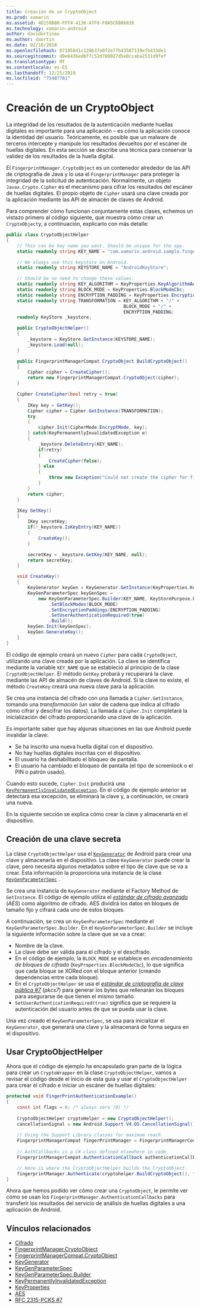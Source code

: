 ```yaml
---
title: Creación de un CryptoObject
ms.prod: xamarin
ms.assetid: 4D159B80-FFF4-4136-A7F0-F8A5C6B86838
ms.technology: xamarin-android
author: davidortinau
ms.author: daortin
ms.date: 02/16/2018
ms.openlocfilehash: 871058d1c128b37a0f2e77b43587139efb433de1
ms.sourcegitcommit: d0e6436edbf7c52d760027d5e0ccaba2531d9fef
ms.translationtype: MT
ms.contentlocale: es-ES
ms.lasthandoff: 12/25/2019
ms.locfileid: "75487781"
---
```

# <a name="creating-a-cryptoobject"></a>Creación de un CryptoObject

La integridad de los resultados de la autenticación mediante huellas digitales es importante para una aplicación &ndash; es cómo la aplicación conoce la identidad del usuario. Teóricamente, es posible que un malware de terceros intercepte y manipule los resultados devueltos por el escáner de huellas digitales. En esta sección se describe una técnica para conservar la validez de los resultados de la huella digital. 

El `FingerprintManager.CryptoObject` es un contenedor alrededor de las API de criptografía de Java y lo usa el `FingerprintManager` para proteger la integridad de la solicitud de autenticación. Normalmente, un objeto `Javax.Crypto.Cipher` es el mecanismo para cifrar los resultados del escáner de huellas digitales. El propio objeto de `Cipher` usará una clave creada por la aplicación mediante las API de almacén de claves de Android.

Para comprender cómo funcionan conjuntamente estas clases, echemos un vistazo primero al código siguiente, que muestra cómo crear un `CryptoObject`y, a continuación, explicarlo con más detalle:

```csharp
public class CryptoObjectHelper
{
    // This can be key name you want. Should be unique for the app.
    static readonly string KEY_NAME = "com.xamarin.android.sample.fingerprint_authentication_key";

    // We always use this keystore on Android.
    static readonly string KEYSTORE_NAME = "AndroidKeyStore";

    // Should be no need to change these values.
    static readonly string KEY_ALGORITHM = KeyProperties.KeyAlgorithmAes;
    static readonly string BLOCK_MODE = KeyProperties.BlockModeCbc;
    static readonly string ENCRYPTION_PADDING = KeyProperties.EncryptionPaddingPkcs7;
    static readonly string TRANSFORMATION = KEY_ALGORITHM + "/" +
                                            BLOCK_MODE + "/" +
                                            ENCRYPTION_PADDING;
    readonly KeyStore _keystore;

    public CryptoObjectHelper()
    {
        _keystore = KeyStore.GetInstance(KEYSTORE_NAME);
        _keystore.Load(null);
    }

    public FingerprintManagerCompat.CryptoObject BuildCryptoObject()
    {
        Cipher cipher = CreateCipher();
        return new FingerprintManagerCompat.CryptoObject(cipher);
    }

    Cipher CreateCipher(bool retry = true)
    {
        IKey key = GetKey();
        Cipher cipher = Cipher.GetInstance(TRANSFORMATION);
        try
        {
            cipher.Init(CipherMode.EncryptMode, key);
        } catch(KeyPermanentlyInvalidatedException e)
        {
            _keystore.DeleteEntry(KEY_NAME);
            if(retry)
            {
                CreateCipher(false);
            } else
            {
                throw new Exception("Could not create the cipher for fingerprint authentication.", e);
            }
        }
        return cipher;
    }

    IKey GetKey()
    {
        IKey secretKey;
        if(!_keystore.IsKeyEntry(KEY_NAME))
        {
            CreateKey();
        }

        secretKey = _keystore.GetKey(KEY_NAME, null);
        return secretKey;
    }

    void CreateKey()
    {
        KeyGenerator keyGen = KeyGenerator.GetInstance(KeyProperties.KeyAlgorithmAes, KEYSTORE_NAME);
        KeyGenParameterSpec keyGenSpec =
            new KeyGenParameterSpec.Builder(KEY_NAME, KeyStorePurpose.Encrypt | KeyStorePurpose.Decrypt)
                .SetBlockModes(BLOCK_MODE)
                .SetEncryptionPaddings(ENCRYPTION_PADDING)
                .SetUserAuthenticationRequired(true)
                .Build();
        keyGen.Init(keyGenSpec);
        keyGen.GenerateKey();
    }
}
```

El código de ejemplo creará un nuevo `Cipher` para cada `CryptoObject`, utilizando una clave creada por la aplicación. La clave se identifica mediante la variable `KEY_NAME` que se estableció al principio de la clase `CryptoObjectHelper`. El método `GetKey` probará y recuperará la clave mediante las API de almacén de claves de Android. Si la clave no existe, el método `CreateKey` creará una nueva clave para la aplicación.

Se crea una instancia del cifrado con una llamada a `Cipher.GetInstance`, tomando una _transformación_ (un valor de cadena que indica al cifrado cómo cifrar y descifrar los datos). La llamada a `Cipher.Init` completará la inicialización del cifrado proporcionando una clave de la aplicación. 

Es importante saber que hay algunas situaciones en las que Android puede invalidar la clave: 

- Se ha inscrito una nueva huella digital con el dispositivo.
- No hay huellas digitales inscritas con el dispositivo.
- El usuario ha deshabilitado el bloqueo de pantalla.
- El usuario ha cambiado el bloqueo de pantalla (el tipo de screenlock o el PIN o patrón usado).

Cuando esto sucede, `Cipher.Init` producirá una [`KeyPermanentlyInvalidatedException`](https://developer.android.com/reference/android/security/keystore/KeyPermanentlyInvalidatedException.html). En el código de ejemplo anterior se detectará esa excepción, se eliminará la clave y, a continuación, se creará una nueva.

En la siguiente sección se explica cómo crear la clave y almacenarla en el dispositivo.

## <a name="creating-a-secret-key"></a>Creación de una clave secreta

La clase `CryptoObjectHelper` usa el [`KeyGenerator`](xref:Javax.Crypto.KeyGenerator) de Android para crear una clave y almacenarla en el dispositivo. La clase `KeyGenerator` puede crear la clave, pero necesita algunos metadatos sobre el tipo de clave que se va a crear. Esta información la proporciona una instancia de la clase [`KeyGenParameterSpec`](https://developer.android.com/reference/android/security/keystore/KeyGenParameterSpec.html) . 

Se crea una instancia de `KeyGenerator` mediante el Factory Method de `GetInstance`. El código de ejemplo utiliza el [_estándar de cifrado avanzado_](https://en.wikipedia.org/wiki/Advanced_Encryption_Standard) (_AES_) como algoritmo de cifrado. AES dividirá los datos en bloques de tamaño fijo y cifrará cada uno de estos bloques.

A continuación, se crea un `KeyGenParameterSpec` mediante el `KeyGenParameterSpec.Builder`. En el `KeyGenParameterSpec.Builder` se incluye la siguiente información sobre la clave que se va a crear:

- Nombre de la clave.
- La clave debe ser válida para el cifrado y el descifrado.
- En el código de ejemplo, la `BLOCK_MODE` se establece en _encadenamiento de bloques de cifrado_ (`KeyProperties.BlockModeCbc`), lo que significa que cada bloque se XORed con el bloque anterior (creando dependencias entre cada bloque). 
- En el `CryptoObjectHelper` se usa el [_estándar de criptografía de clave pública #7_](https://tools.ietf.org/html/rfc2315) (_pkcs7_) para generar los bytes que rellenarán los bloques para asegurarse de que tienen el mismo tamaño.
- `SetUserAuthenticationRequired(true)` significa que se requiere la autenticación del usuario antes de que se pueda usar la clave.

Una vez creado el `KeyGenParameterSpec`, se usa para inicializar el `KeyGenerator`, que generará una clave y la almacenará de forma segura en el dispositivo. 

## <a name="using-the-cryptoobjecthelper"></a>Usar CryptoObjectHelper

Ahora que el código de ejemplo ha encapsulado gran parte de la lógica para crear un `CryptoWrapper` en la clase `CryptoObjectHelper`, vamos a revisar el código desde el inicio de esta guía y usar el `CryptoObjectHelper` para crear el cifrado e iniciar un escáner de huellas digitales: 

```csharp
protected void FingerPrintAuthenticationExample()
{
    const int flags = 0; /* always zero (0) */
    
    CryptoObjectHelper cryptoHelper = new CryptoObjectHelper();
    cancellationSignal = new Android.Support.V4.OS.CancellationSignal();
    
    // Using the Support Library classes for maximum reach
    FingerprintManagerCompat fingerPrintManager = FingerprintManagerCompat.From(this);
    
    // AuthCallbacks is a C# class defined elsewhere in code.
    FingerprintManagerCompat.AuthenticationCallback authenticationCallback = new MyAuthCallbackSample(this);

    // Here is where the CryptoObjectHelper builds the CryptoObject. 
    fingerprintManager.Authenticate(cryptohelper.BuildCryptoObject(), flags, cancellationSignal, authenticationCallback, null);
}
```

Ahora que hemos podido ver cómo crear una `CryptoObject`, le permite ver cómo se usan los `FingerprintManager.AuthenticationCallbacks` para transferir los resultados del servicio de análisis de huellas digitales a una aplicación de Android.

## <a name="related-links"></a>Vínculos relacionados

- [Cifrado](xref:Javax.Crypto.Cipher)
- [FingerprintManager.CryptoObject](https://developer.android.com/reference/android/hardware/fingerprint/FingerprintManager.CryptoObject.html)
- [FingerprintManagerCompat.CryptoObject](https://developer.android.com/reference/android/support/v4/hardware/fingerprint/FingerprintManagerCompat.CryptoObject.html)
- [KeyGenerator](xref:Javax.Crypto.KeyGenerator)
- [KeyGenParameterSpec](https://developer.android.com/reference/android/security/keystore/KeyGenParameterSpec.html)
- [KeyGenParameterSpec.Builder](https://developer.android.com/reference/android/security/keystore/KeyGenParameterSpec.Builder.html)
- [KeyPermanentlyInvalidatedException](https://developer.android.com/reference/android/security/keystore/KeyPermanentlyInvalidatedException.html)
- [KeyProperties](https://developer.android.com/reference/android/security/keystore/KeyProperties.html)
- [AES](https://en.wikipedia.org/wiki/Advanced_Encryption_Standard)
- [RFC 2315-PCKS #7](https://tools.ietf.org/html/rfc2315)
